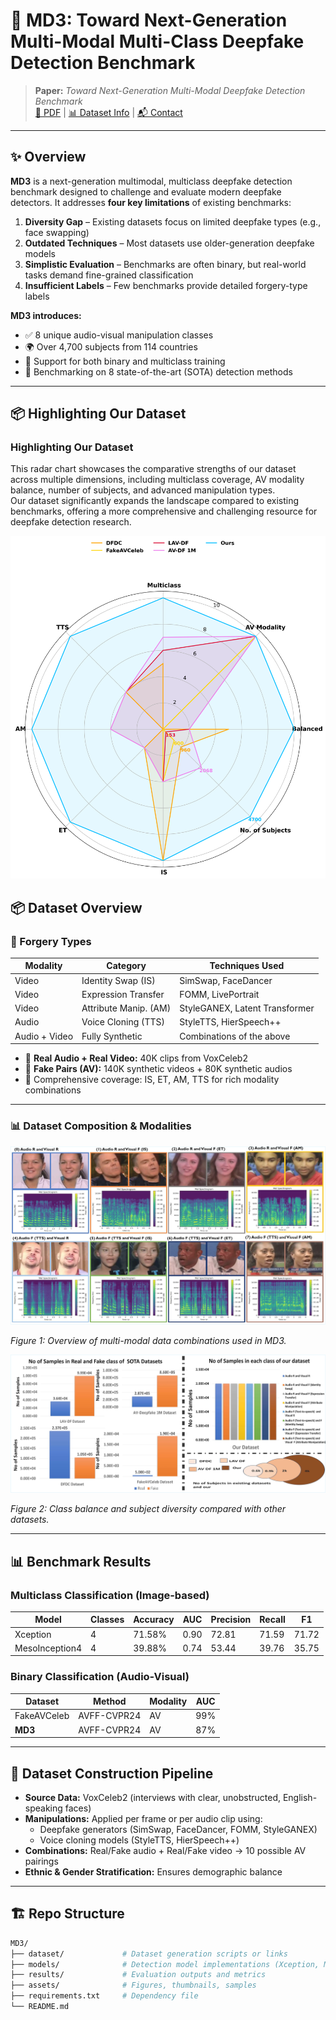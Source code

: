 # 🧠 MD3: Toward Next-Generation Multi-Modal Multi-Class Deepfake Detection Benchmark

> **Paper:** _Toward Next-Generation Multi-Modal Deepfake Detection Benchmark_  
> [📄 PDF](https://github.com/adinathdukre/MD3) | [📊 Dataset Info](#dataset-overview) | [📬 Contact](#contact)

---

## ✨ Overview

**MD3** is a next-generation multimodal, multiclass deepfake detection benchmark designed to challenge and evaluate modern deepfake detectors. It addresses **four key limitations** of existing benchmarks:

1. **Diversity Gap** – Existing datasets focus on limited deepfake types (e.g., face swapping)  
2. **Outdated Techniques** – Most datasets use older-generation deepfake models  
3. **Simplistic Evaluation** – Benchmarks are often binary, but real-world tasks demand fine-grained classification  
4. **Insufficient Labels** – Few benchmarks provide detailed forgery-type labels

**MD3 introduces:**
- ✅ 8 unique audio-visual manipulation classes
- 🌍 Over 4,700 subjects from 114 countries
- 🧠 Support for both binary and multiclass training
- 🎯 Benchmarking on 8 state-of-the-art (SOTA) detection methods

---
## 📦 Highlighting Our Dataset

### Highlighting Our Dataset

This radar chart showcases the comparative strengths of our dataset across multiple dimensions, including multiclass coverage, AV modality balance, number of subjects, and advanced manipulation types.  
Our dataset significantly expands the landscape compared to existing benchmarks, offering a more comprehensive and challenging resource for deepfake detection research.

![Highlighting Our Dataset](assert/Highlightin_Our_Dataset_.png)



## 📦 Dataset Overview

### 🔹 Forgery Types

| Modality       | Category              | Techniques Used                      |
|---------------|-----------------------|--------------------------------------|
| Video         | Identity Swap (IS)    | SimSwap, FaceDancer                  |
| Video         | Expression Transfer   | FOMM, LivePortrait                   |
| Video         | Attribute Manip. (AM) | StyleGANEX, Latent Transformer       |
| Audio         | Voice Cloning (TTS)   | StyleTTS, HierSpeech++               |
| Audio + Video | Fully Synthetic       | Combinations of the above            |

- 🔢 **Real Audio + Real Video:** 40K clips from VoxCeleb2  
- 🔁 **Fake Pairs (AV):** 140K synthetic videos + 80K synthetic audios  
- 🧬 Comprehensive coverage: IS, ET, AM, TTS for rich modality combinations

---

### 📊 Dataset Composition & Modalities

![Sample from each class](assert/sample_%20from%20each_class_page-0001.jpg)
 
*Figure 1: Overview of multi-modal data combinations used in MD3.*

![Class sample distribution](assert/class%20sample%20distribution_page-0001.jpg)
 
*Figure 2: Class balance and subject diversity compared with other datasets.*

---

## 📊 Benchmark Results

### Multiclass Classification (Image-based)

| Model            | Classes | Accuracy | AUC  | Precision | Recall | F1    |
|------------------|---------|----------|------|-----------|--------|-------|
| Xception         | 4       | 71.58%   | 0.90 | 72.81     | 71.59  | 71.72 |
| MesoInception4   | 4       | 39.88%   | 0.74 | 53.44     | 39.76  | 35.75 |

### Binary Classification (Audio-Visual)

| Dataset      | Method        | Modality | AUC  |
|-------------|---------------|----------|------|
| FakeAVCeleb | AVFF-CVPR24   | AV       | 99%  |
| **MD3**     | AVFF-CVPR24   | AV       | 87%  |

---

## 🔁 Dataset Construction Pipeline

- **Source Data:** VoxCeleb2 (interviews with clear, unobstructed, English-speaking faces)
- **Manipulations:** Applied per frame or per audio clip using:
  - Deepfake generators (SimSwap, FaceDancer, FOMM, StyleGANEX)
  - Voice cloning models (StyleTTS, HierSpeech++)
- **Combinations:** Real/Fake audio + Real/Fake video → 10 possible AV pairings
- **Ethnic & Gender Stratification:** Ensures demographic balance

---



## 🏗 Repo Structure

```bash
MD3/
├── dataset/             # Dataset generation scripts or links
├── models/              # Detection model implementations (Xception, Meso, etc.)
├── results/             # Evaluation outputs and metrics
├── assets/              # Figures, thumbnails, samples
├── requirements.txt     # Dependency file
└── README.md
